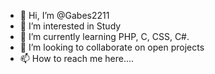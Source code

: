 - 👋 Hi, I’m @Gabes2211
- 👀 I’m interested in Study
- 🌱 I’m currently learning PHP, C, CSS, C#.
- 💞️ I’m looking to collaborate on open projects
- 📫 How to reach me here....

<!---
Gabes2211/Gabes2211 is a ✨ special ✨ repository because its `README.md` (this file) appears on your GitHub profile.
You can click the Preview link to take a look at your changes.
--->
